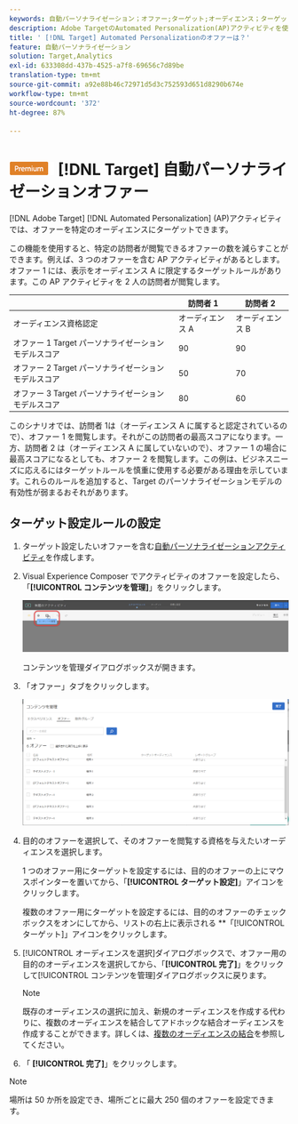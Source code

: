 ```yaml
---
keywords: 自動パーソナライゼーション；オファー;ターゲット;オーディエンス；ターゲットルール；ターゲット設定
description: Adobe TargetのAutomated Personalization(AP)アクティビティを使用して、個々のオファーを特定のオーディエンスにターゲットする方法を学びます。
title: ' [!DNL Target] Automated Personalizationのオファーは？'
feature: 自動パーソナライゼーション
solution: Target,Analytics
exl-id: 633308dd-437b-4525-a7f8-69656c7d89be
translation-type: tm+mt
source-git-commit: a92e88b46c72971d5d3c752593d651d8290b674e
workflow-type: tm+mt
source-wordcount: '372'
ht-degree: 87%

---
```


# ![PREMIUM](/help/assets/premium.png) [!DNL Target] 自動パーソナライゼーションオファー

[!DNL Adobe Target] [!DNL Automated Personalization] (AP)アクティビティでは、オファーを特定のオーディエンスにターゲットできます。

この機能を使用すると、特定の訪問者が閲覧できるオファーの数を減らすことができます。例えば、3 つのオファーを含む AP アクティビティがあるとします。オファー 1 には、表示をオーディエンス A に限定するターゲットルールがあります。この AP アクティビティを 2 人の訪問者が閲覧します。

|  | 訪問者 1 | 訪問者 2 |
|--- |--- |--- |
| オーディエンス資格認定 | オーディエンス A | オーディエンス B |
| オファー 1 Target パーソナライゼーションモデルスコア | 90 | 90 |
| オファー 2 Target パーソナライゼーションモデルスコア | 50 | 70 |
| オファー 3 Target パーソナライゼーションモデルスコア | 80 | 60 |

このシナリオでは、訪問者 1は（オーディエンス A に属すると認定されているので）、オファー 1 を閲覧します。それがこの訪問者の最高スコアになります。一方、訪問者 2 は（オーディエンス A に属していないので）、オファー 1 の場合に最高スコアになるとしても、オファー 2 を閲覧します。この例は、ビジネスニーズに応えるにはターゲットルールを慎重に使用する必要がある理由を示しています。これらのルールを追加すると、Target のパーソナライゼーションモデルの有効性が弱まるおそれがあります。

## ターゲット設定ルールの設定

1. ターゲット設定したいオファーを含む[自動パーソナライゼーションアクティビティ](/help/c-activities/t-automated-personalization/create-ap-activity.md)を作成します。
1. Visual Experience Composer でアクティビティのオファーを設定したら、「**[!UICONTROL コンテンツを管理]**」をクリックします。

   ![コンテンツを管理](/help/c-activities/t-automated-personalization/assets/manage-content.png)

   コンテンツを管理ダイアログボックスが開きます。

1. 「オファー」タブをクリックします。

   ![オファーページ](/help/c-activities/t-automated-personalization/assets/manage-content-offers.png)

1. 目的のオファーを選択して、そのオファーを閲覧する資格を与えたいオーディエンスを選択します。

   1 つのオファー用にターゲットを設定するには、目的のオファーの上にマウスポインターを置いてから、「**[!UICONTROL ターゲット設定]**」アイコンをクリックします。

   複数のオファー用にターゲットを設定するには、目的のオファーのチェックボックスをオンにしてから、リストの右上に表示される **「[!UICONTROL ターゲット]」アイコンをクリックします。

1. [!UICONTROL オーディエンスを選択]ダイアログボックスで、オファー用の目的のオーディエンスを選択してから、「**[!UICONTROL 完了]**」をクリックして[!UICONTROL コンテンツを管理]ダイアログボックスに戻ります。

   >[!NOTE]
   >
   >既存のオーディエンスの選択に加え、新規のオーディエンスを作成する代わりに、複数のオーディエンスを結合してアドホックな結合オーディエンスを作成することができます。詳しくは、[複数のオーディエンスの結合](/help/c-target/combining-multiple-audiences.md#concept_A7386F1EA4394BD2AB72399C225981E5)を参照してください。

1. 「 **[!UICONTROL 完了]**」をクリックします。

>[!NOTE]
>
>場所は 50 か所を設定でき、場所ごとに最大 250 個のオファーを設定できます。
